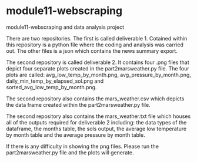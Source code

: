 # module11-webscraping
module11-webscraping and data analysis project

There are two repositories. The first is called deliverable 1. Cotained within this repository is a python file where the coding and analysis was carried out. The other files is a json which contains the news summary export.

The second repository is called deliverable 2. It contains four .png files that depict four separate plots created in the part2marsweather.py file. The four plots are called: avg_low_temp_by_month.png, avg_pressure_by_month.png, daily_min_temp_by_elapsed_sol.png and sorted_avg_low_temp_by_month.png.

The second repository also contains the mars_weather.csv which depicts the data frame created within the part2marsweather.py file.

The second repository also contains the mars_weather.txt file which houses all of the outputs required for deliverable 2 including: the data types of the dataframe, the months table, the sols output, the average low temperature by month table and the average pressure by month table.

If there is any difficulty in showing the png files. Please run the part2marsweather.py file and the plots will generate.




